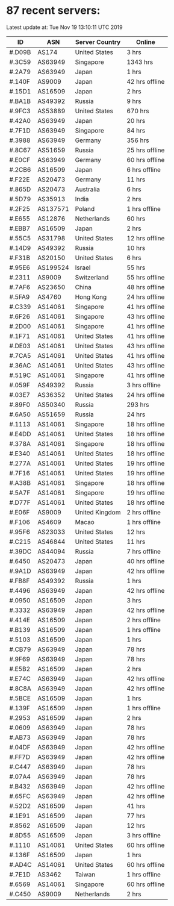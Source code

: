 # 87 recent servers:

Latest update at: Tue Nov 19 13:10:11 UTC 2019

| ID | ASN | Server Country | Online |
| -- | --- | -------------- | ------ |
| #.D09B | AS174 | United States | 3 hrs |
| #.3C59 | AS63949 | Singapore | 1343 hrs |
| #.2A79 | AS63949 | Japan | 1 hrs |
| #.140F | AS9009 | Japan | 42 hrs offline |
| #.15D1 | AS16509 | Japan | 2 hrs |
| #.BA1B | AS49392 | Russia | 9 hrs |
| #.9FC3 | AS53889 | United States | 670 hrs |
| #.42A0 | AS63949 | Japan | 20 hrs |
| #.7F1D | AS63949 | Singapore | 84 hrs |
| #.3988 | AS63949 | Germany | 356 hrs |
| #.8C67 | AS51659 | Russia | 25 hrs offline |
| #.E0CF | AS63949 | Germany | 60 hrs offline |
| #.2CB6 | AS16509 | Japan | 6 hrs offline |
| #.F22E | AS20473 | Germany | 11 hrs |
| #.865D | AS20473 | Australia | 6 hrs |
| #.5D79 | AS35913 | India | 2 hrs |
| #.2F25 | AS137571 | Poland | 1 hrs offline |
| #.E655 | AS12876 | Netherlands | 60 hrs |
| #.EBB7 | AS16509 | Japan | 2 hrs |
| #.55C5 | AS31798 | United States | 12 hrs offline |
| #.14D9 | AS49392 | Russia | 10 hrs |
| #.F31B | AS20150 | United States | 6 hrs |
| #.95E6 | AS199524 | Israel | 55 hrs |
| #.2311 | AS9009 | Switzerland | 55 hrs offline |
| #.7AF6 | AS23650 | China | 48 hrs offline |
| #.5FA9 | AS4760 | Hong Kong | 24 hrs offline |
| #.C339 | AS14061 | Singapore | 41 hrs offline |
| #.6F26 | AS14061 | Singapore | 43 hrs offline |
| #.2D00 | AS14061 | Singapore | 41 hrs offline |
| #.1F71 | AS14061 | United States | 41 hrs offline |
| #.DE03 | AS14061 | United States | 43 hrs offline |
| #.7CA5 | AS14061 | United States | 41 hrs offline |
| #.36AC | AS14061 | United States | 43 hrs offline |
| #.519C | AS14061 | Singapore | 41 hrs offline |
| #.059F | AS49392 | Russia | 3 hrs offline |
| #.03E7 | AS36352 | United States | 24 hrs offline |
| #.89F0 | AS50340 | Russia | 293 hrs |
| #.6A50 | AS51659 | Russia | 24 hrs |
| #.1113 | AS14061 | Singapore | 18 hrs offline |
| #.E4DD | AS14061 | United States | 18 hrs offline |
| #.378A | AS14061 | Singapore | 18 hrs offline |
| #.E340 | AS14061 | United States | 18 hrs offline |
| #.277A | AS14061 | United States | 19 hrs offline |
| #.7F16 | AS14061 | United States | 19 hrs offline |
| #.A38B | AS14061 | Singapore | 18 hrs offline |
| #.5A7F | AS14061 | Singapore | 19 hrs offline |
| #.D77F | AS14061 | United States | 18 hrs offline |
| #.E06F | AS9009 | United Kingdom | 2 hrs offline |
| #.F106 | AS4609 | Macao | 1 hrs offline |
| #.95F6 | AS23033 | United States | 12 hrs |
| #.C215 | AS46844 | United States | 11 hrs |
| #.39DC | AS44094 | Russia | 7 hrs offline |
| #.6450 | AS20473 | Japan | 40 hrs offline |
| #.9A1D | AS63949 | Japan | 42 hrs offline |
| #.FB8F | AS49392 | Russia | 1 hrs |
| #.4496 | AS63949 | Japan | 42 hrs offline |
| #.0950 | AS16509 | Japan | 3 hrs |
| #.3332 | AS63949 | Japan | 42 hrs offline |
| #.414E | AS16509 | Japan | 2 hrs offline |
| #.B139 | AS16509 | Japan | 1 hrs offline |
| #.5103 | AS16509 | Japan | 1 hrs |
| #.CB79 | AS63949 | Japan | 78 hrs |
| #.9F69 | AS63949 | Japan | 78 hrs |
| #.E5B2 | AS16509 | Japan | 2 hrs |
| #.E74C | AS63949 | Japan | 42 hrs offline |
| #.8C8A | AS63949 | Japan | 42 hrs offline |
| #.5BCE | AS16509 | Japan | 1 hrs |
| #.139F | AS16509 | Japan | 1 hrs offline |
| #.2953 | AS16509 | Japan | 2 hrs |
| #.0609 | AS63949 | Japan | 78 hrs |
| #.AB73 | AS63949 | Japan | 78 hrs |
| #.04DF | AS63949 | Japan | 42 hrs offline |
| #.FF7D | AS63949 | Japan | 42 hrs offline |
| #.C447 | AS63949 | Japan | 78 hrs |
| #.07A4 | AS63949 | Japan | 78 hrs |
| #.B432 | AS63949 | Japan | 42 hrs offline |
| #.65FC | AS63949 | Japan | 42 hrs offline |
| #.52D2 | AS16509 | Japan | 41 hrs |
| #.1E91 | AS16509 | Japan | 77 hrs |
| #.8562 | AS16509 | Japan | 12 hrs |
| #.8D55 | AS16509 | Japan | 3 hrs offline |
| #.1110 | AS14061 | United States | 60 hrs offline |
| #.136F | AS16509 | Japan | 1 hrs |
| #.AD4C | AS14061 | United States | 60 hrs offline |
| #.7E1D | AS3462 | Taiwan | 1 hrs offline |
| #.6569 | AS14061 | Singapore | 60 hrs offline |
| #.C450 | AS9009 | Netherlands | 2 hrs |

